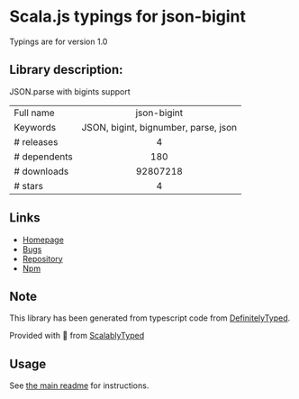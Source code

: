
# Scala.js typings for json-bigint

Typings are for version 1.0

## Library description:
JSON.parse with bigints support

|                    |                 |
| ------------------ | :-------------: |
| Full name          | json-bigint |
| Keywords           | JSON, bigint, bignumber, parse, json |
| # releases         | 4 |
| # dependents       | 180 |
| # downloads        | 92807218 |
| # stars            | 4 |

## Links
- [Homepage](https://github.com/sidorares/json-bigint#readme)
- [Bugs](https://github.com/sidorares/json-bigint/issues)
- [Repository](https://github.com/sidorares/json-bigint)
- [Npm](https://www.npmjs.com/package/json-bigint)
    


## Note
This library has been generated from typescript code from [DefinitelyTyped](https://definitelytyped.org).

Provided with :purple_heart: from [ScalablyTyped](https://github.com/oyvindberg/ScalablyTyped)

## Usage
See [the main readme](../../readme.md) for instructions.


